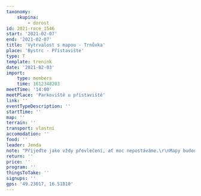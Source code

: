 ```yaml
---
taxonomy:
    skupina:
        - dorost
id: 2021-race_1546
start: '2021-02-07'
end: '2021-02-07'
title: 'Vytrvalost s mapou - Trnůvka'
place: 'Bystrc - Přístavište'
type: T
template: trenink
date: '2021-02-03'
import:
    type: members
    time: 1612348203
meetTime: '14:00'
meetPlace: 'Parkoviště u přístaviště'
link: ''
eventTypeDescription: ''
startTime: ''
map: ''
terrain: ''
transport: vlastní
accomodation: ''
food: ''
leader: Jenda
note: "Přijeďte jako vždy převlečení, ať moc nepostáváme.\r\nMapy budou zde, kdo chce vyzištěnou, přihlásí se v členské sekci."
return: ''
price: ''
program: ''
thingsToTake: ''
signups: ''
gps: '49.23017, 16.51810'
---
```


